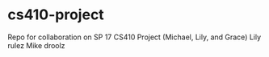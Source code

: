 # cs410-project
Repo for collaboration on SP 17 CS410 Project (Michael, Lily, and Grace)
Lily rulez Mike droolz
